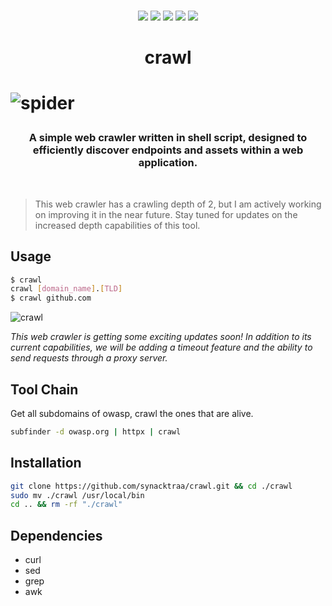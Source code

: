 
<p align=center>
<br>
<a href="http://makeapullrequest.com"><img src="https://img.shields.io/badge/PRs-welcome-darkred.svg"></a>
<img src="https://img.shields.io/badge/os-linux-darkred">
<img src="https://img.shields.io/badge/os-mac-darkred">
<img src="https://img.shields.io/badge/os-windows-darkred">
<img src="https://img.shields.io/badge/os-android-darkred">
<br>
</p>

<h1 align="center">crawl<h1>

![spider](https://imgur.com/Fx41LL5.jpg)
<h3 align="center">
A simple web crawler written in shell script, designed to efficiently discover endpoints and assets within a web application. 
</h3>
<br>

> This web crawler has a crawling depth of 2, but I am actively working on improving it in the near future. Stay tuned for updates on the increased depth capabilities of this tool.

## Usage

```sh
$ crawl
crawl [domain_name].[TLD]
$ crawl github.com
```
![crawl](https://imgur.com/eKjKYil.png)

*This web crawler is getting some exciting updates soon! In addition to its current capabilities, we will be adding a timeout feature and the ability to send requests through a proxy server.*

## Tool Chain

Get all subdomains of owasp, crawl the ones that are alive.
```bash
subfinder -d owasp.org | httpx | crawl
```

## Installation

```sh
git clone https://github.com/synacktraa/crawl.git && cd ./crawl
sudo mv ./crawl /usr/local/bin
cd .. && rm -rf "./crawl"
```
## Dependencies

- curl
- sed
- grep
- awk


